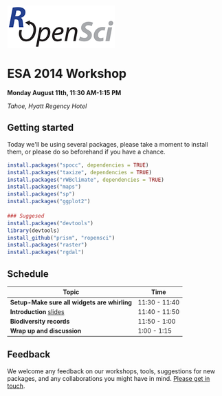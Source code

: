 
[![](00-introduction/img/ropensci_logo_sm.png)](http://ropensci.org/)
# ESA 2014 Workshop

**Monday August 11th, 11:30 AM-1:15 PM**

*Tahoe, Hyatt Regency Hotel*
## Getting started

Today we'll be using several packages, please take a moment to install them, or please do so beforehand if you have a chance.

```R
install.packages("spocc", dependencies = TRUE)
install.packages("taxize", dependencies = TRUE)
install.packages("rWBclimate", dependencies = TRUE)
install.packages("maps")
install.packages("sp")
install.packages("ggplot2")

### Suggesed
install.packages("devtools")
library(devtools)
install_github("prism", "ropensci")
install.packages("raster")
install.packages("rgdal")

```

## Schedule 

|Topic|Time|
|---------------|-------|
|**Setup-Make sure all widgets are whirling**| 11:30 - 11:40 |
|**Introduction** [slides](00-introduction/index.html) | 11:40 - 11:50 |
|**Biodiversity records**  | 11:50 - 1:00 |
|**Wrap up and discussion**  | 1:00 - 1:15 |

## Feedback

We welcome any feedback on our workshops, tools, suggestions for new packages, and any collaborations you might have in mind. [Please get in touch](http://ropensci.org/contact.html).